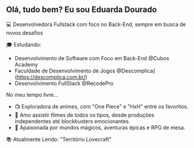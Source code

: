 ## Olá, tudo bem? Eu sou Eduarda Dourado 

💻 Desenvolvedora Fullstack com foco no Back-End, sempre em busca de novos desafios

🎓 Estudando:
- Desenvolvimento de Software com Foco em Back-End @Cubos Academy
- Faculdade de Desenvolvimento de Jogos @Descomplica](https://descomplica.com.br/)
- Desenvolvimento FullStack @RecodePro

No meu tempo livre... 
- 📺 Exploradora de animes, com "One Piece" e "HxH" entre os favoritos.
- 🚀 Amo assistir filmes de todos os tipos, desde produções independentes até blockbusters emocionantes.
- 🧙‍ Apaixonada por mundos mágicos, aventuras épicas e RPG de mesa.

📚 Atualmente Lendo: "Território Lovecraft"
